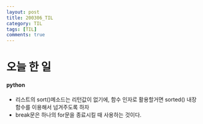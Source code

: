 ```yaml
---
layout: post
title: 200306_TIL
category: TIL
tags: [TIL]
comments: true
---
```


# 오늘 한 일
#### python
- 리스트의 sort()메소드는 리턴값이 없기에, 함수 인자로 활용할거면
sorted() 내장함수를 이용해서 넘겨주도록 하자
- break문은 하나의 for문을 종료시킬 때 사용하는 것이다.
